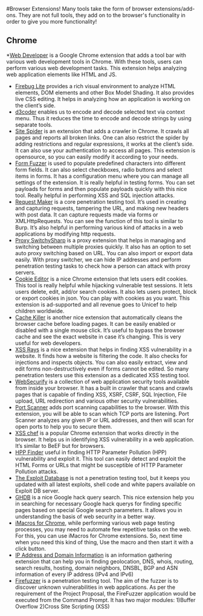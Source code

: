 #Browser Extensions!
Many tools take the form of browser extensions/add-ons. They are not full tools, they add on to the browser's functionality in order to give you more functionality!

Chrome
----
*[Web Developer](https://chrome.google.com/webstore/detail/web-developer/bfbameneiokkgbdmiekhjnmfkcnldhhm) is a Google Chrome extension that adds a tool bar with various web development tools in Chrome. With these tools, users can perform various web development tasks. This extension helps analyzing web application elements like HTML and JS.
* [Firebug Lite](https://chrome.google.com/webstore/detail/firebug-lite-for-google-c/bmagokdooijbeehmkpknfglimnifench) provides a rich visual environment to analyze HTML elements, DOM elements and other Box Model Shading. It also provides live CSS editing. It helps in analyzing how an application is working on the client’s side.
* [d3coder](https://chrome.google.com/webstore/detail/d3coder/gncnbkghencmkfgeepfaonmegemakcol?hl=en-US) enables us to encode and decode selected text via context menu. Thus it reduces the time to encode and decode strings by using separate tools. 
* [Site Spider](https://chrome.google.com/webstore/detail/site-spider/ddlodfbcplakmddhdlffebcggbbighda) is an extension that adds a crawler in Chrome. It crawls all pages and reports all broken links. One can also restrict the spider by adding restrictions and regular expressions, it works at the client’s side. It can also use your authentication to access all pages. This extension is opensource, so you can easily modify it according to your needs.
* [Form Fuzzer](https://chrome.google.com/webstore/detail/form-fuzzer/cbpplldpcdcfejdaldmnfhlodoadjhii) is used to populate predefined characters into different form fields. It can also select checkboxes, radio buttons and select items in forms. It has a configuration menu where you can manage all settings of the extension. It is really helpful in testing forms. You can set payloads for forms and then populate payloads quickly with this nice tool. Really helpful in performing XSS and SQL injection attacks.
* [Request Maker](https://chrome.google.com/webstore/detail/request-maker/kajfghlhfkcocafkcjlajldicbikpgnp) is a core penetration testing tool. It’s used in creating and capturing requests, tampering the URL, and making new headers with post data. It can capture requests made via forms or XMLHttpRequests. You can see the function of this tool is similar to Burp. It’s also helpful in performing various kind of attacks in a web applications by modifying http requests.
* [Proxy SwitchySharp](https://chrome.google.com/webstore/detail/proxy-switchysharp/dpplabbmogkhghncfbfdeeokoefdjegm/details) is a proxy extension that helps in managing and switching between multiple proxies quickly. It also has an option to set auto proxy switching based on URL. You can also import or export data easily. With proxy switcher, we can hide IP addresses and perform penetration testing tasks to check how a person can attack with proxy servers.
* [Cookie Editor](https://chrome.google.com/webstore/detail/edit-this-cookie/fngmhnnpilhplaeedifhccceomclgfbg) is a nice Chrome extension that lets users edit cookies. This tool is really helpful while hijacking vulnerable test sessions. It lets users delete, edit, add/or search cookies. It also lets users protect, block or export cookies in json. You can play with cookies as you want. This extension is ad-supported and all revenue goes to Unicef to help children worldwide. 
* [Cache Killer](https://chrome.google.com/webstore/detail/cache-killer/jpfbieopdmepaolggioebjmedmclkbap)  is another nice extension that automatically cleans the browser cache before loading pages. It can be easily enabled or disabled with a single mouse click. It’s useful to bypass the browser cache and see the exact website in case it’s changing. This is very useful for web developers.
* [XSS Rays](https://chrome.google.com/webstore/detail/xss-rays/kkopfbcgaebdaklghbnfmjeeonmabidj) is a nice extension that helps in finding XSS vulnerability in a website. It finds how a website is filtering the code. It also checks for injections and inspects objects. You can also easily extract, view and edit forms non-destructively even if forms cannot be edited. So many penetration testers use this extension as a dedicated XSS testing tool.
* [WebSecurify](https://chrome.google.com/webstore/detail/websecurify/gbecpbaknodhccppnfndfmjifmonefdm) is a collection of web application security tools available from inside your browser. It has a built in crawler that scans and crawls pages that is capable of finding XSS, XSRF, CSRF, SQL Injection, File upload, URL redirection and various other security vulnerabilities. 
* [Port Scanner](https://chrome.google.com/webstore/detail/port-scanner/jicgaglejpnmiodpgjidiofpjmfmlgjo) adds port scanning capabilities to the browser. With this extension, you will be able to scan which TCP ports are listening. Port Scanner analyzes any given IP or URL addresses, and then will scan for open ports to help you to secure them.
* [XSS chef](https://github.com/koto/xsschef) is a popular Chrome extension that works directly in the browser. It helps us in identifying XSS vulnerability in a web application. It’s similar to BeEF but for browsers.
* [HPP Finder](https://chrome.google.com/webstore/detail/hpp-finder/nogojgcobcolombicplhimbbakkcmhio) useful in finding HTTP Parameter Pollution (HPP) vulnerability and exploit it. This tool can easily detect and exploit the HTML Forms or URLs that might be susceptible of HTTP Parameter Pollution attacks. 
* [The Exploit Database](https://chrome.google.com/webstore/detail/the-exploit-database/lkgjhdamnlnhppkolhfiocgnpciaiane) is not a penetration testing tool, but it keeps you updated with all latest exploits, shell code and white papers available on Exploit DB server.
* [GHDB](https://chrome.google.com/webstore/detail/ghdb/jopoimgcafajndmonondpmlknbahbgdb) is a nice Google hack query search. This nice extension help you in searching for necessary Google hack querys for finding specific pages based on special Google search parameters. It allows you in understanding the basis of web security in a better way.
* [iMacros for Chrome](https://chrome.google.com/webstore/detail/imacros-for-chrome/cplklnmnlbnpmjogncfgfijoopmnlemp), while performing various web page testing processes, you may need to automate few repetitive tasks on the web. For this, you can use iMacros for Chrome extensions. So, next time when you need this kind of thing, Use the macro and then start it with a click button.
* [IP Address and Domain Information](https://chrome.google.com/webstore/detail/ip-address-and-domain-inf/lhgkegeccnckoiliokondpaaalbhafoa) is an information gathering extension that can help you in finding geolocation, DNS, whois, routing, search results, hosting, domain neighbors, DNSBL, BGP and ASN information of every IP address (IPv4 and IPv6)
* [Firefuzzer](https://chrome.google.com/webstore/detail/form-fuzzer/cbpplldpcdcfejdaldmnfhlodoadjhii?hl=en) is a penetration testing tool. The aim of the fuzzer is to discover unknown vulnerabilities in web applications. As per the requirement of the Project Proposal, the FireFuzzer application would be executed from the Command Prompt. It has two major modules: 1)Buffer Overflow 2)Cross Site Scripting (XSS)